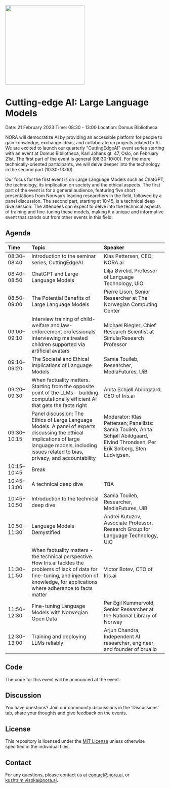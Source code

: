 <img src='https://github.com/NORA-Norwegian-AI-Research-Consortium/Cutting-edge-AI-Events/raw/main/nora_logo.png' width='250'>

# Cutting-edge AI: Large Language Models

Date: 21 February 2023
Time: 08:30 - 13:00
Location: Domus Bibliotheca

NORA will democratize AI by providing an accessible platform for people to gain knowledge, exchange ideas, and collaborate on projects related to AI. We are excited to launch our quarterly "CuttingEdgeAI" event series starting with an event at Domus Bibliotheca, Karl Johans gt. 47, Oslo, on February 21st. The first part of the event is general (08:30-10:00). For the more technically-oriented participants, we will delve deeper into the technology in the second part (10:30-13:00). 

Our focus for the first event is on Large Language Models such as ChatGPT, the technology, its implication on society and the ethical aspects. The first part of the event is for a general audience, featuring five short presentations from Norway’s leading researchers in the field, followed by a panel discussion. The second part, starting at 10:45, is a technical deep dive session. The attendees can expect to delve into the technical aspects of training and fine-tuning these models, making it a unique and informative event that stands out from other events in this field. 

## Agenda

| Time | Topic | Speaker |
|:--------------|:------|:--------|
| 08:30–08:40 | Introduction to the seminar series, CuttingEdgeAI | Klas Pettersen, CEO, NORA.ai |
| 08:40–08:50 | ChatGPT and Large Language Models | Lilja Øvrelid, Professor of Language Technology, UiO |
| 08:50–09:00 | The Potential Benefits of Large Language Models | Pierre Lison, Senior Researcher at The Norwegian Computing Center |
| 09:00–09:10 | Interview training of child-welfare and law-enforcement professionals interviewing maltreated children supported via artificial avatars | Michael Riegler, Chief Research Scientist at Simula/Research Professor |
| 09:10–09:20 | The Societal and Ethical Implications of Language Models | Samia Touileb, Researcher, MediaFutures, UiB |
| 09:20–09:30 | When factuality matters. Starting from the opposite point of the LLMs -  building computationally efficient AI that gets the facts right | Anita Schjøll Abildgaard, CEO of Iris.ai |
| 09:30–10:15 | Panel discussion: The Ethics of Large Language Models. A panel of experts discussing the ethical implications of large language models, including issues related to bias, privacy, and accountability | Moderator: Klas Pettersen; Panellists: Samia Touileb, Anita Schjøll Abildgaard, Eivind Throndsen, Per Erik Solberg, Sten Ludvigsen. |
| 10:15–10:45 | Break | |
| 10:45–13:00 | A technical deep dive | TBA |
| 10:45-10:50 | Introduction to the technical deep dive | Samia Touileb, Researcher, MediaFutures, UiB |
| 10:50-11:30 | Language Models Demystified | Andrei Kutuzov, Associate Professor, Research Group for Language Technology, UiO |
| 11:30-11:50 | When factuality matters - the technical perspective. How Iris.ai tackles the problems of lack of data for fine-tuning, and injection of knowledge, for applications where adherence to facts matter | Victor Botev, CTO of Iris.ai |
| 11:50-12:30 | Fine-tuning Language Models with Norwegian Open Data | Per Egil Kummervold, Senior Researcher at the National Library of Norway |
| 12:30-13:00 | Training and deploying LLMs reliably | Arjun Chandra, Independent AI researcher, engineer, and founder of brua.io |

## Code

The code for this event will be announced at the event.

## Discussion

You have questions? Join our community discussions in the 'Discussions' tab, share your thoughts and give feedback on the events.

## License

This repository is licensed under the [MIT License](LICENSE) unless otherwise specified in the individual files.

## Contact

For any questions, please contact us at contact@nora.ai, or kushtrim.visoka@nora.ai.